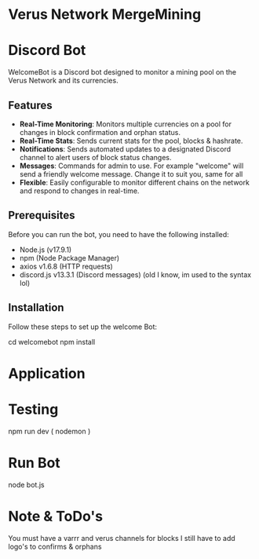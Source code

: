 # Verus Network MergeMining


# Discord Bot

WelcomeBot is a Discord bot designed to monitor a mining pool on the Verus Network and its currencies.

## Features

- **Real-Time Monitoring**: Monitors multiple currencies on a pool for changes in block confirmation and orphan status.
- **Real-Time Stats**: Sends current stats for the pool, blocks & hashrate.
- **Notifications**: Sends automated updates to a designated Discord channel to alert users of block status changes.
- **Messages**: Commands for admin to use. For example "welcome" will send a friendly welcome message. Change it to suit you, same for all
- **Flexible**: Easily configurable to monitor different chains on the network and respond to changes in real-time.

## Prerequisites

Before you can run the bot, you need to have the following installed:
- Node.js (v17.9.1)
- npm (Node Package Manager)
- axios v1.6.8 (HTTP requests)
- discord.js v13.3.1 (Discord messages) (old I know, im used to the syntax lol)

## Installation

Follow these steps to set up the welcome Bot:

   cd welcomebot
   npm install

# Application

# Testing
   npm run dev ( nodemon )

# Run Bot
   node bot.js



# Note & ToDo's

You must have a varrr and verus channels for blocks
I still have to add logo's to confirms & orphans
